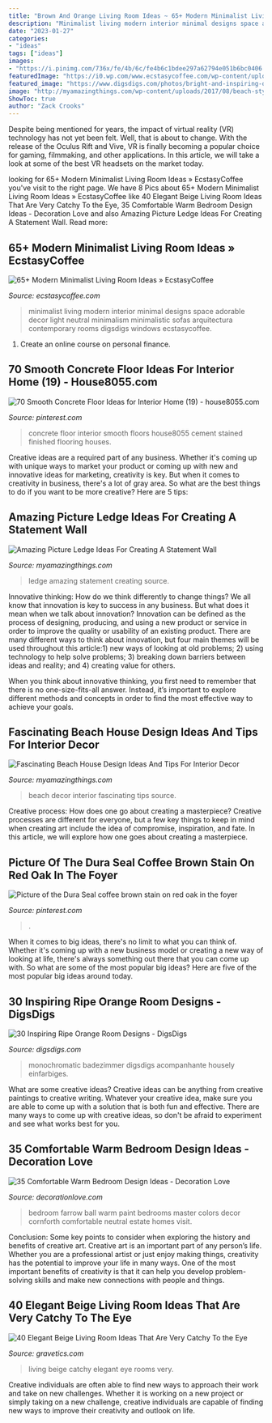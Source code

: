 ```yaml
---
title: "Brown And Orange Living Room Ideas ~ 65+ Modern Minimalist Living Room Ideas » Ecstasycoffee"
description: "Minimalist living modern interior minimal designs space adorable decor light neutral minimalism minimalistic sofas arquitectura contemporary rooms digsdigs windows ecstasycoffee"
date: "2023-01-27"
categories:
- "ideas"
tags: ["ideas"]
images:
- "https://i.pinimg.com/736x/fe/4b/6c/fe4b6c1bdee297a62794e051b6bc0406.jpg"
featuredImage: "https://i0.wp.com/www.ecstasycoffee.com/wp-content/uploads/2016/10/Minimalist-Living-Room-Ideas-19.jpg?resize=554%2C940"
featured_image: "https://www.digsdigs.com/photos/bright-and-inspiring-orange-room-designs-18.jpg"
image: "http://myamazingthings.com/wp-content/uploads/2017/08/beach-style-design-4.jpg"
ShowToc: true
author: "Zack Crooks"
---
```



Despite being mentioned for years, the impact of virtual reality (VR) technology has not yet been felt. Well, that is about to change. With the release of the Oculus Rift and Vive, VR is finally becoming a popular choice for gaming, filmmaking, and other applications. In this article, we will take a look at some of the best VR headsets on the market today.

	

		
looking for 65+ Modern Minimalist Living Room Ideas » EcstasyCoffee you've visit to the right page. We have 8 Pics about 65+ Modern Minimalist Living Room Ideas » EcstasyCoffee like 40 Elegant Beige Living Room Ideas That Are Very Catchy To the Eye, 35 Comfortable Warm Bedroom Design Ideas - Decoration Love and also Amazing Picture Ledge Ideas For Creating A Statement Wall. Read more:
		
    
## 65+ Modern Minimalist Living Room Ideas » EcstasyCoffee

<img loading=lazy src="https://i0.wp.com/www.ecstasycoffee.com/wp-content/uploads/2016/10/Minimalist-Living-Room-Ideas-19.jpg?resize=554%2C940" onerror="this.onerror=null;this.src='https://tse4.mm.bing.net/th?id=OIP.pVsalGlE9DjiMo4W06TSYQHaMk&amp;pid=15.1';" alt="65+ Modern Minimalist Living Room Ideas » EcstasyCoffee">

_Source: ecstasycoffee.com_

>minimalist living modern interior minimal designs space adorable decor light neutral minimalism minimalistic sofas arquitectura contemporary rooms digsdigs windows ecstasycoffee. 

	

1. Create an online course on personal finance.

    
## 70 Smooth Concrete Floor Ideas For Interior Home (19) - House8055.com

<img loading=lazy src="https://i.pinimg.com/736x/44/2f/72/442f727cb57deb3d0a20920a03dd0aff.jpg" onerror="this.onerror=null;this.src='https://tse4.mm.bing.net/th?id=OIP.ovlTB-6r7CqPSMsP4ZHqMAHaJ6&amp;pid=15.1';" alt="70 Smooth Concrete Floor Ideas for Interior Home (19) - house8055.com">

_Source: pinterest.com_

>concrete floor interior smooth floors house8055 cement stained finished flooring houses. 

	

Creative ideas are a required part of any business. Whether it's coming up with unique ways to market your product or coming up with new and innovative ideas for marketing, creativity is key. But when it comes to creativity in business, there's a lot of gray area. So what are the best things to do if you want to be more creative? Here are 5 tips: 

    
## Amazing Picture Ledge Ideas For Creating A Statement Wall

<img loading=lazy src="http://myamazingthings.com/wp-content/uploads/2017/11/picture-ledge-3-.jpg" onerror="this.onerror=null;this.src='https://tse4.mm.bing.net/th?id=OIP.XlUHWtlI0KPWMwaJKUdaiAHaLG&amp;pid=15.1';" alt="Amazing Picture Ledge Ideas For Creating A Statement Wall">

_Source: myamazingthings.com_

>ledge amazing statement creating source. 

	

Innovative thinking: How do we think differently to change things?
We all know that innovation is key to success in any business. But what does it mean when we talk about innovation?
Innovation can be defined as the process of designing, producing, and using a new product or service in order to improve the quality or usability of an existing product. There are many different ways to think about innovation, but four main themes will be used throughout this article:1) new ways of looking at old problems; 2) using technology to help solve problems; 3) breaking down barriers between ideas and reality; and 4) creating value for others. 

When you think about innovative thinking, you first need to remember that there is no one-size-fits-all answer. Instead, it’s important to explore different methods and concepts in order to find the most effective way to achieve your goals.

    
## Fascinating Beach House Design Ideas And Tips For Interior Decor

<img loading=lazy src="http://myamazingthings.com/wp-content/uploads/2017/08/beach-style-design-4.jpg" onerror="this.onerror=null;this.src='https://tse2.mm.bing.net/th?id=OIP.MwQsuWTa0sY_sq3dbfkLbwHaLH&amp;pid=15.1';" alt="Fascinating Beach House Design Ideas And Tips For Interior Decor">

_Source: myamazingthings.com_

>beach decor interior fascinating tips source. 

	

Creative process: How does one go about creating a masterpiece?
Creative processes are different for everyone, but a few key things to keep in mind when creating art include the idea of compromise, inspiration, and fate. In this article, we will explore how one goes about creating a masterpiece.

    
## Picture Of The Dura Seal Coffee Brown Stain On Red Oak In The Foyer

<img loading=lazy src="https://i.pinimg.com/736x/fe/4b/6c/fe4b6c1bdee297a62794e051b6bc0406.jpg" onerror="this.onerror=null;this.src='https://tse4.mm.bing.net/th?id=OIP.niYyYDNqVQD-sMg7c-sIbgAAAA&amp;pid=15.1';" alt="Picture of the Dura Seal coffee brown stain on red oak in the foyer">

_Source: pinterest.com_

>. 

	

When it comes to big ideas, there's no limit to what you can think of. Whether it's coming up with a new business model or creating a new way of looking at life, there's always something out there that you can come up with. So what are some of the most popular big ideas? Here are five of the most popular big ideas around today.

    
## 30 Inspiring Ripe Orange Room Designs - DigsDigs

<img loading=lazy src="https://www.digsdigs.com/photos/bright-and-inspiring-orange-room-designs-18.jpg" onerror="this.onerror=null;this.src='https://tse3.mm.bing.net/th?id=OIP.7PK3Cf_wPfMezy1qKjPLfAHaJ-&amp;pid=15.1';" alt="30 Inspiring Ripe Orange Room Designs - DigsDigs">

_Source: digsdigs.com_

>monochromatic badezimmer digsdigs acompanhante housely einfarbiges. 

	

What are some creative ideas?
Creative ideas can be anything from creative paintings to creative writing. Whatever your creative idea, make sure you are able to come up with a solution that is both fun and effective. There are many ways to come up with creative ideas, so don't be afraid to experiment and see what works best for you.

    
## 35 Comfortable Warm Bedroom Design Ideas - Decoration Love

<img loading=lazy src="http://www.decorationlove.com/wp-content/uploads/2016/07/Farrow-and-Ball-Paint-Colors-Bedroom.jpg" onerror="this.onerror=null;this.src='https://tse3.mm.bing.net/th?id=OIP.Hz_y1dTU22HlP0HQRqN4PQHaLJ&amp;pid=15.1';" alt="35 Comfortable Warm Bedroom Design Ideas - Decoration Love">

_Source: decorationlove.com_

>bedroom farrow ball warm paint bedrooms master colors decor cornforth comfortable neutral estate homes visit. 

	

Conclusion: Some key points to consider when exploring the history and benefits of creative art.
Creative art is an important part of any person’s life. Whether you are a professional artist or just enjoy making things, creativity has the potential to improve your life in many ways. One of the most important benefits of creativity is that it can help you develop problem-solving skills and make new connections with people and things.

    
## 40 Elegant Beige Living Room Ideas That Are Very Catchy To The Eye

<img loading=lazy src="http://www.gravetics.com/wp-content/uploads/2017/09/Beige-Living-Room-Ideas.jpg" onerror="this.onerror=null;this.src='https://tse2.mm.bing.net/th?id=OIP.RBkyM1CanG7HszUvOHSfiAHaJq&amp;pid=15.1';" alt="40 Elegant Beige Living Room Ideas That Are Very Catchy To the Eye">

_Source: gravetics.com_

>living beige catchy elegant eye rooms very. 

	

Creative individuals are often able to find new ways to approach their work and take on new challenges. Whether it is working on a new project or simply taking on a new challenge, creative individuals are capable of finding new ways to improve their creativity and outlook on life.

